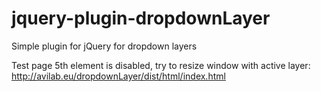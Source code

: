 jquery-plugin-dropdownLayer
===========================

Simple plugin for jQuery for dropdown layers


Test page
5th element is disabled, try to resize window with active layer:
http://avilab.eu/dropdownLayer/dist/html/index.html


